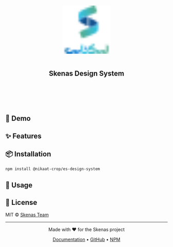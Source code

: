 <br/>
<div align="center">
<img src="./assets/skenas.svg" alt="Skenas Design System" width="150" />
<br/>
<br/>

<h2 align="center">
Skenas Design System
</h2>
<br/>
<br/>
<a href="https://es-design-system.vercel.app/" target="_blank" rel="noopener noreferrer">
  <!-- <strong>Browse the full icon gallery on Storybook »</strong> -->
</a>
<br/>
<br/>
</h2>
</div>

## 📸 Demo


## ✨ Features


## 📦 Installation

```bash
npm install @nikaat-crop/es-design-system
```

## 🚀 Usage


## 📄 License

MIT © [Skenas Team](https://github.com/sadegh1379/es-design-system)

---

<div align="center">
  <p>Made with ❤️ for the Skenas project</p>
  <p>
    <a href="https://es-design-system.vercel.app/">Documentation</a> •
    <a href="https://github.com/sadegh1379/es-design-system">GitHub</a> •
    <a href="https://www.npmjs.com/package/@nikaat-crop/es-design-system">NPM</a>
  </p>
</div>
